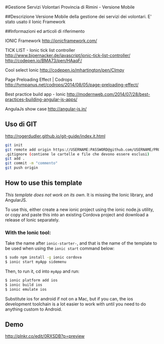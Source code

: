 #Gestione Servizi Volontari Provincia di Rimini - Versione Mobile

##Descrizione
Versione Mobile della gestione dei servizi dei volontari.
E' stato usato il Ionic Framework

##Informazioni ed articoli di riferimento

IONIC Framework
http://ionicframework.com/

TICK LIST - Ionic tick list controller
http://www.bjoernacker.de/javascript/ionic-tick-list-controller/
http://codepen.io/BMA73/pen/HAaqF/

Cool select Ionic
http://codepen.io/mhartington/pen/CImqy

Page Preloading Effect | Codrops
http://tympanus.net/codrops/2014/08/05/page-preloading-effect/

Best practice build app - Ionic
http://modernweb.com/2014/07/28/best-practices-building-angular-js-apps/

AngulaJs show case
http://angular-js.in/


## Uso di GIT
http://rogerdudler.github.io/git-guide/index.it.html

```bash
git init
git remote add origin https://USERNAME:PASSWORD@github.com/USERNAME/PROJECTNAME.git
.gitignore (contiene le cartelle e file che devono essere esclusi)
git add .
git commit -m "commento"
git push origin
```

## How to use this template

*This template does not work on its own*. It is missing the Ionic library, and AngularJS.

To use this, either create a new ionic project using the ionic node.js utility, or copy and paste this into an existing Cordova project and download a release of Ionic separately.

### With the Ionic tool:

Take the name after `ionic-starter-`, and that is the name of the template to be used when using the `ionic start` command below:

```bash
$ sudo npm install -g ionic cordova
$ ionic start myApp sidemenu
```

Then, to run it, cd into `myApp` and run:

```bash
$ ionic platform add ios
$ ionic build ios
$ ionic emulate ios
```

Substitute ios for android if not on a Mac, but if you can, the ios development toolchain is a lot easier to work with until you need to do anything custom to Android.

## Demo
http://plnkr.co/edit/0RXSDB?p=preview


